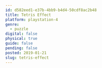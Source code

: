 ```yaml
---
id: d582eed1-e37b-4bb9-b4d4-50cdf8ac2b48
title: Tetris Effect
platform: playstation-4
genre:
  - puzzle
digital: false
physical: true
guide: false
pending: false
posted: 2019-01-21
slug: tetris-effect
---
```


